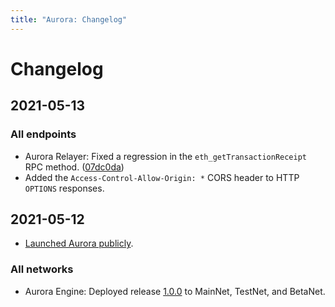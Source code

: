 ```yaml
---
title: "Aurora: Changelog"
---
```


# Changelog

## 2021-05-13
### All endpoints
- Aurora Relayer: Fixed a regression in the `eth_getTransactionReceipt` RPC method.
  ([07dc0da](https://github.com/aurora-is-near/aurora-relayer/commit/07dc0daf291160aa7c81d99a9573d1d1d3af6933))
- Added the `Access-Control-Allow-Origin: *` CORS header to HTTP `OPTIONS` responses.

## 2021-05-12
- [Launched Aurora publicly](https://near.org/blog/aurora-launches-near/).
### All networks
- Aurora Engine: Deployed release [1.0.0](https://github.com/aurora-is-near/aurora-engine/releases/tag/1.0.0) to MainNet, TestNet, and BetaNet.
